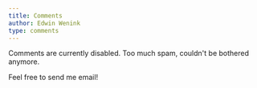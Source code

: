 ```yaml
---
title: Comments
author: Edwin Wenink
type: comments
---
```


Comments are currently disabled.
Too much spam, couldn't be bothered anymore.

Feel free to send me email!
